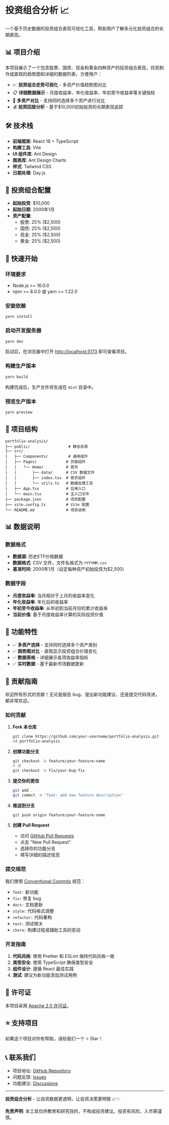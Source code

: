 # 投资组合分析 📈

一个基于历史数据的投资组合表现可视化工具，帮助用户了解多元化投资组合的长期表现。

## 📊 项目介绍

本项目展示了一个包含股票、国债、现金和黄金四种资产的投资组合表现，将其制作成直观的趋势图和详细的数据列表，方便用户：

- 📈 **投资组合走势可视化** - 多资产价值趋势图对比
- 📋 **详细数据展示** - 月度收益率、年化收益率、年初至今收益率等关键指标
- 🎯 **多资产对比** - 支持同时选择多个资产进行对比
- 💰 **投资回报分析** - 基于$10,000初始投资的长期表现追踪

## 🛠️ 技术栈

- **前端框架**: React 18 + TypeScript
- **构建工具**: Vite
- **UI 组件库**: Ant Design
- **图表库**: Ant Design Charts
- **样式**: Tailwind CSS
- **日期处理**: Day.js

## 💼 投资组合配置

- **起始投资**: $10,000
- **起始日期**: 2000年1月
- **资产配置**: 
  - 股票: 25% ($2,500)
  - 国债: 25% ($2,500)
  - 现金: 25% ($2,500)
  - 黄金: 25% ($2,500)

## 🚀 快速开始

### 环境要求

- Node.js >= 16.0.0
- npm >= 8.0.0 或 yarn >= 1.22.0

### 安装依赖

```bash
yarn install
```

### 启动开发服务器

```bash
yarn dev
```

启动后，在浏览器中打开 [http://localhost:5173](http://localhost:5173) 即可查看项目。

### 构建生产版本

```bash
yarn build
```

构建完成后，生产文件将生成在 `dist` 目录中。

### 预览生产版本

```bash
yarn preview
```

## 📁 项目结构

```
portfolio-analysis/
├── public/                 # 静态资源
├── src/
│   ├── Components/         # 通用组件
│   ├── Pages/             # 页面组件
│   │   └── Home/          # 首页
│   │       ├── data/      # CSV 数据文件
│   │       ├── index.tsx  # 首页组件
│   │       └── utils.ts   # 数据处理工具
│   ├── App.tsx            # 应用入口
│   └── main.tsx           # 主入口文件
├── package.json           # 项目配置
├── vite.config.ts         # Vite 配置
└── README.md              # 项目说明
```

## 📊 数据说明

### 数据格式

- **数据源**: 历史ETF价格数据
- **数据格式**: CSV 文件，文件名格式为 `YYYYMM.csv`
- **基准时间**: 2000年1月（设定每种资产初始投资为$2,500）

### 数据字段

- **月度收益率**: 当月相对于上月的收益率变化
- **年化收益率**: 年化后的收益率
- **年初至今收益率**: 从年初到当前月份的累计收益率
- **当前价值**: 基于月度收益率计算的实际投资价值

## 🎨 功能特性

- ✅ **多资产选择** - 支持同时选择多个资产类别
- ✅ **趋势图对比** - 直观显示投资组合价值变化
- ✅ **数据表格** - 详细展示各项收益率指标
- ✅ **实时数据** - 基于最新市场数据更新

## 🤝 贡献指南

欢迎所有形式的贡献！无论是报告 bug、提出新功能建议，还是提交代码改进，都非常欢迎。

### 如何贡献

1. **Fork 本仓库**

   ```bash
   git clone https://github.com/your-username/portfolio-analysis.git
   cd portfolio-analysis
   ```

2. **创建功能分支**

   ```bash
   git checkout -b feature/your-feature-name
   # 或
   git checkout -b fix/your-bug-fix
   ```

3. **提交你的更改**

   ```bash
   git add .
   git commit -m "feat: add new feature description"
   ```

4. **推送到分支**

   ```bash
   git push origin feature/your-feature-name
   ```

5. **创建 Pull Request**
   - 访问 [GitHub Pull Requests](https://github.com/your-username/portfolio-analysis/pulls)
   - 点击 "New Pull Request"
   - 选择你的功能分支
   - 填写详细的描述信息

### 提交规范

我们使用 [Conventional Commits](https://www.conventionalcommits.org/) 规范：

- `feat:` 新功能
- `fix:` 修复 bug
- `docs:` 文档更新
- `style:` 代码格式调整
- `refactor:` 代码重构
- `test:` 测试相关
- `chore:` 构建过程或辅助工具的变动

### 开发指南

1. **代码风格**: 使用 Prettier 和 ESLint 保持代码风格一致
2. **类型安全**: 使用 TypeScript 确保类型安全
3. **组件设计**: 遵循 React 最佳实践
4. **测试**: 建议为新功能添加测试用例

## 📄 许可证

本项目采用 [Apache 2.0 许可证](LICENSE)。

## ⭐ 支持项目

如果这个项目对你有帮助，请给我们一个 ⭐ Star！

## 📞 联系我们

- 项目地址: [GitHub Repository](https://github.com/your-username/portfolio-analysis)
- 问题反馈: [Issues](https://github.com/your-username/portfolio-analysis/issues)
- 功能建议: [Discussions](https://github.com/your-username/portfolio-analysis/discussions)

---

**投资组合分析** - 让投资数据更透明，让投资决策更明智 📈✨

**免责声明**: 本工具仅供教育和研究目的，不构成投资建议。投资有风险，入市需谨慎。